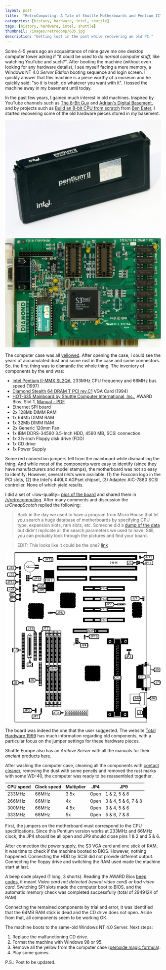 ```yaml
---
layout: post
title:  "RetroComputing: A Tale of Shuttle Motherboards and Pentium II"
categories: [history, hardware, intel, shuttle]
tags: [history, hardware, intel, shuttle]
thumbnail: /images/retrocomp/635.jpg
description: "Getting lost in the past while recovering an old PC."
---
```


Some 4-5 years ago an acquaintance of mine gave me one desktop computer tower asking if "it could be used to do *normal computer stuff*, like watching YouTube and such?". After booting the machine (without even looking for any hardware details), I see myself facing a mere memory, a Windows NT 4.0 *Server Edition* booting sequence and login screen. I quickly answer that this machine is a piece worthy of a museum and he quickly said: "so it is trash, do whatever you want with it". I tossed the machine away in my basement until today.

<!--more-->

In the past few years, I gained much interest in old machines. Inspired by YouTube channels such as [The 8-Bit Guy](https://www.youtube.com/user/adric22) and [Adrian's Digital Basement](https://www.youtube.com/user/craig1black), and by projects such as [Build an 8-bit CPU from scratch](https://eater.net/8bit) from [Ben Eater](https://eater.net/), I started recovering some of the old hardware pieces stored in my basement.

<div class="imgsdiv">
    <div class="row">
        <div class="column">
            <img src="/images/retrocomp/pentium.jpg">
        </div>
        <div class="column">
            <img src="/images/retrocomp/401_Diamond_Stealth_64_DRAM_T_PCI_rev.C1_top_hq.jpg">
        </div>
    </div>
</div>

The computer case was all [yellowed](https://www.howtogeek.com/196687/ask-htg-why-do-old-computers-and-game-consoles-turn-yellow/). After opening the case, I could see the years of accumulated dust and some rust in the case and some connectors. So, the first thing was to dismantle the whole thing. The inventory of components by the end was:

- [Intel Pentium II-MMX SL2QA](http://www.cpu-world.com/sspec/SL/SL2QA.html), 233MHz CPU frequency and 66MHz bus speed (1997)
- [Diamond Stealth 64 DRAM T PCI rev.C1](http://www.vgamuseum.info/index.php/cpu/item/566-diamond-stealth-64-dram-t-s3-trio64) VGA Card (1994)
- [HOT-635 Mainboard by Shuttle Computer International, Inc.](http://www.uncreativelabs.de/th99/m/S-T/34816.htm), AWARD Bios, Slot 1, [Manual - PDF](/images/retrocomp/635.pdf) 
- Ethernet SPI board
- 2x 128Mb DIMM RAM
- 1x 64Mb DIMM RAM
- 1x 32Mb DIMM RAM
- 2x Generic 120mm Fan
- 1x IBM DDRS-34560 3.5-Inch HDD, 4560 MB, SCSI connection.
- 1x ​3½-inch Floppy disk drive (FDD)
- 1x CD drive
- 1x Power Supply

Some red connection jumpers fell from the mainboard while dismantling the thing. And while most of the components were easy to identify (since they have manufacturers and model stamps), the motherboard was not so easy to identify. However, several *hints* were available: (1) the Foxconn logo in the PCI slots, (2) the Intel's 440LX AGPset chipset, (3) Adaptec AIC-7880 SCSI controller. None of which yield results. 

I did a set of ~low-quality~ [pics of the board](https://imgur.com/a/LperCTK) and shared them in [/r/retrocomputing](https://www.reddit.com/r/retrocomputing/comments/ezr1sz/needing_help_to_identify_a_motherboard/). After many comments and discussion the *u/CheapScotch* replied the following:

> Back in the day we used to have a program from Micro House that let you search a huge database of motherboards by specifying CPU type, expansion slots, ram slots, etc. Someone did a [dump of the data](http://www.uncreativelabs.de/th99/m/mpii_i.htm) but didn't replicate all the search parameters we used to have. Still, you can probably look through the pictures and find your board.

> EDIT: This looks like it could be the one? [link](http://www.uncreativelabs.de/th99/m/S-T/34816.htm)


![Board diagram](/images/retrocomp/s635.png)


The board was indeed the one that the user suggested. The website [Total Hardware 1999](http://www.uncreativelabs.de/th99/) has much information regarding old components, with a particular focus on the jumper settings for these hardware pieces.

Shuttle Europe also has an *Archive Server* with all the manuals for their *ancient* products [here](https://download.shuttle.eu/Archive_2004/Manuals/en/).

After washing the computer case, cleaning all the components with [contact cleaner](https://www.amazon.co.uk/Professional-contact-cleaner-250-ml-34474/dp/B00JQDMT3I), removing the dust with some pencils and removed the rust marks with some WD-40, the computer was ready to be reassembled together.

| CPU speed  | Clock speed  | Multiplier  | JP4   | JP9                  |
|------------|--------------|-------------|-------|----------------------|
| 233MHz     | 66MHz        | 3.5x        | Open  | 1 & 2, 5 & 6         |
| 266MHz     | 66MHz        | 4x          | Open  | 3 & 4, 5 & 6, 7 & 8  |
| 300MHz     | 66MHz        | 4.5x        | Open  | 3 & 4, 5 & 6         |
| 333MHz     | 66MHz        | 5x          | Open  | 5 & 6, 7 & 8         |

First, the jumpers on the motherboard must correspond to the CPU specifications. Since this Pentium version works at 233MHz and 66MHz clock, the JP4 should be all open and JP9 should close pins 1 & 2 and 5 & 6.

After connection the power supply, the S3 VGA card and one stick of RAM, it was time to check if the machine booted to BIOS. However, nothing happened. Connecting the HDD by SCSI did not provide different output. Connecting the floppy drive and switching the RAM used made the machine start at last. 

A beep code played (1 long, 3 shorts). Reading the AWARD Bios [beep codes](https://www.computerhope.com/beep.htm), it meant *Video card not detected (reseat video card) or bad video card*. Switching SPI slots made the computer boot to BIOS, and the automatic memory check was completed successfully (total of 294912K of RAM).

Connecting the remained components by trial and error, it was identified that the 64MB RAM stick is dead and the CD drive does not open. Aside from that, all components seem to be working OK. 

The machine boots to the same-old Windows NT 4.0 Server. Next steps:
1. Replace the malfunctioning CD drive.
2. Format the machine with Windows 98 or 95.
3. Remove all the yellow from the computer case ([peroxide magic formula](https://www.amazon.com/Salon-Care-Creme-Developer-ounce/dp/B004OKDW20)).
4. Play some games.

P.S.: Post to be updated.